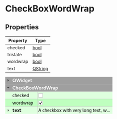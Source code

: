 # CheckBoxWordWrap

## Properties

|Property|Type|
|-|-|
|checked|[bool](http://doc.qt.io/qt-5/qabstractbutton.html#checked-prop)|
|tristate|[bool](http://doc.qt.io/qt-5/qcheckbox.html#tristate-prop)|
|wordwrap|[bool](http://doc.qt.io/qt-5/qlabel.html#wordWrap-prop)|
|text|[QString](http://doc.qt.io/qt-5/qlabel.html#text-prop)|

![plugins render](../../screenshots/checkboxwordwrap_properties.png)
